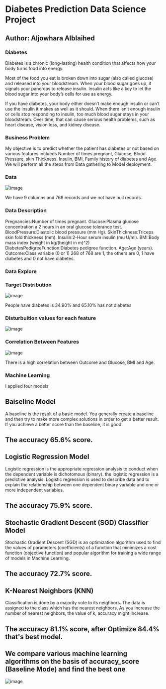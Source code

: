 # Diabetes Prediction Data Science Project

## Author: Aljowhara Alblaihed 


### Diabetes
Diabetes is a chronic (long-lasting) health condition that affects how your body turns food into energy.

Most of the food you eat is broken down into sugar (also called glucose) and released into your bloodstream. When your blood sugar goes up, it signals your pancreas to release insulin. Insulin acts like a key to let the blood sugar into your body’s cells for use as energy.

If you have diabetes, your body either doesn’t make enough insulin or can’t use the insulin it makes as well as it should. When there isn’t enough insulin or cells stop responding to insulin, too much blood sugar stays in your bloodstream. Over time, that can cause serious health problems, such as heart disease, vision loss, and kidney disease.

### Business Problem
My objective is to predict whether the patient has diabetes or not based on various features inclueds Number of times pregnant, Glucose, Blood Pressure, skin Thickness, Insulin, BMI, Family history of diabetes and Age. We will perform all the steps from Data gathering to Model deployment.

### Data 
![image](https://user-images.githubusercontent.com/75037992/108632732-840d4f00-7481-11eb-813e-32046d9ef628.png)

We have 9 columns and 768 records and we not have null records.

### Data Description
Pregnancies:Number of times pregnant.
Glucose:Plasma glucose concentration a 2 hours in an oral glucose tolerance test.
BloodPressure:Diastolic blood pressure (mm Hg).
SkinThickness:Triceps skin fold thickness (mm).
Insulin:2-Hour serum insulin (mu U/ml).
BMI:Body mass index (weight in kg/(height in m)^2)
DiabetesPedigreeFunction:Diabetes pedigree function.
Age:Age (years).
Outcome:Class variable (0 or 1) 268 of 768 are 1, the others are 0, 1 have diabetes and 0 not have diabetes.

### Data Explore
### Target Distribution
![image](https://user-images.githubusercontent.com/75037992/108632811-e1a19b80-7481-11eb-9fb6-c65fe3c84892.png)

People have diabetes is 34.90% and 65.10% has not diabetes

### Disturbuition values for each feature
![image](https://user-images.githubusercontent.com/75037992/108633131-a99b5800-7483-11eb-837f-3bc9460bc9f0.png)

### Correlation Between Features
![image](https://user-images.githubusercontent.com/75037992/108633551-dfd9d700-7485-11eb-8218-0567dacc20a3.png)

There is a high correlation between Outcome and Glucose, BMI and Age.

### Machine Learning 
I applied four models 
## Baiseline Model
A baseline is the result of a basic model. You generally create a baseline and then try to make more complex solutions in order to get a better result. If you achieve a better score than the baseline, it is good.
## The accuracy 65.6% score.

## Logistic Regression Model
Logistic regression is the appropriate regression analysis to conduct when the dependent variable is dichotomous (binary). the logistic regression is a predictive analysis.  Logistic regression is used to describe data and to explain the relationship between one dependent binary variable and one or more independent variables.
## The accuracy 75.9% score.

## Stochastic Gradient Descent (SGD) Classifier Model
Stochastic Gradient Descent (SGD) is an optimization algorithm used to find the values of parameters (coefficients) of a function that minimizes a cost function (objective function) and popular algorithm for training a wide range of models in Machine Learning.
## The accuracy 72.7% score.

##  K-Nearest Neighbors (KNN)
Classification is done by a majority vote to its neighbors. The data is assigned to the class which has the nearest neighbors. As you increase the number of nearest neighbors, the value of k, accuracy might increase.
## The accuracy 81.1% score, after Optimize 84.4% that's best model.

## We compare various machine learning algorithms on the basis of accuracy_score (Baseline Mode) and find the best one
![image](https://user-images.githubusercontent.com/75037992/108635410-5085f100-7490-11eb-9ede-3577bcf1f020.png)



